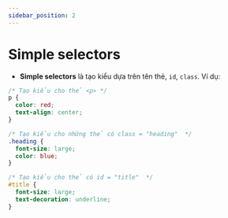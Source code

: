 ```yaml
---
sidebar_position: 2
---
```


# Simple selectors

- **Simple selectors** là tạo kiểu dựa trên tên thẻ, `id`, `class`. Ví dụ:

```css
/* Tạo kiểu cho thẻ <p> */
p {
  color: red;
  text-align: center;
}
```

```css
/* Tạo kiểu cho những thẻ có class = "heading"  */
.heading {
  font-size: large;
  color: blue;
}
```

```css
/* Tạo kiểu cho thẻ có id = "title"  */
#title {
  font-size: large;
  text-decoration: underline;
}
```
